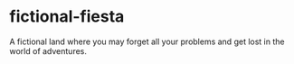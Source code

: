 # fictional-fiesta
A fictional land where you may forget all your problems and get lost in the world of adventures.
